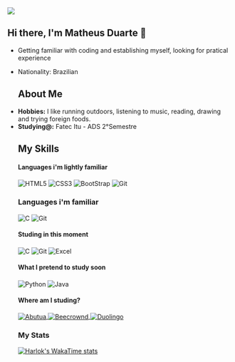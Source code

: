 <img src="https://64.media.tumblr.com/af97b0f80eaf9a0dbc102657679eaad1/007345d043df080b-3c/s540x810/6cda17d1a6411e8adc5fa240bb6f48fd8144f010.gif">




## Hi there, I'm Matheus Duarte 👋


- Getting familiar with coding and establishing myself, looking for pratical experience
- Nationality: Brazilian 



  ## About Me
    <li>
      <b>Hobbies:</b> I like running outdoors, listening to music, reading, drawing and trying foreign foods.
    </li>
    <li>
      <b>Studying@:</b>  Fatec Itu - ADS 2°Semestre
    </li>
    

  ## My Skills

  #### Languages i'm lightly familiar 
      
     <div style="display: inline_block">
        <img align="center" alt="HTML5" src="https://img.shields.io/badge/HTML5-000000?style=for-the-badge&logo=html5&logoColor=white" />
        <img align="center" alt="CSS3" src="https://img.shields.io/badge/CSS3-000000?style=for-the-badge&logo=css3&logoColor=white" />
        <img align="center" alt="BootStrap" src="https://img.shields.io/badge/Bootstrap-000000?style=for-the-badge&logo=bootstrap&logoColor=white" />
        <img align="center" alt="Git" src="https://img.shields.io/badge/GIT-000000?style=for-the-badge&logo=git&logoColor=white" />
              </div>

  ### Languages i'm familiar

    <div style="display: inline_block">
      <img align="center"  alt="C" src="https://img.shields.io/badge/C-000000?style=for-the-badge&logo=C&logoColor=white" />
      <img align="center" alt="Git" src="https://img.shields.io/badge/GIT-000000?style=for-the-badge&logo=git&logoColor=white" />
    </div>

  #### Studing in this moment

   <div style="display: inline_block">
     <img align="center"  alt="C" src="https://img.shields.io/badge/C-000000?style=for-the-badge&logo=C&logoColor=white" />
     <img align="center" alt="Git" src="https://img.shields.io/badge/GIT-000000?style=for-the-badge&logo=git&logoColor=white" />
     <img align="center" alt="Excel" src="https://img.shields.io/badge/Microsoft_Excel-217346?style=for-the-badge&logo=microsoft-excel&logoColor=white" />
    </div>    
    
  #### What I pretend to study soon
  
   <div style="display: inline_block">
      <img align="center" alt="Python" src="https://img.shields.io/badge/python-000000?style=for-the-badge&logo=python&logoColor=white" />
      <img align="center" alt="Java" src="https://img.shields.io/badge/java-%23ED8B00.svg?style=for-the-badge&logo=openjdk&logoColor=white" />
   </div>



  #### Where am I studing?
   <div>
     <a href="https://www.bootcampdevjr.com/">
    <img align="center" alt="Abutua" src="https://img.shields.io/badge/Abutua -000000?style=for-the-badge" />
    </a>
     <a href="https://judge.beecrowd.com/pt/profile/1015755">
    <img align="center" alt="Beecrownd" src="https://img.shields.io/badge/Beecrownd-000000?style=for-the-badge" />
    </a>
     <a href="https://www.duolingo.com/learn">
    <img align="center" alt="Duolingo" src="https://img.shields.io/badge/Duolingo-%234DC730.svg?style=for-the-badge&logo=Duolingo&logoColor=white" />
    </a>
   </div>


    <div>
    
    ### My Stats
    [![Harlok's WakaTime stats](https://github-readme-stats.vercel.app/api/wakatime?username=Martins05&theme=dark&layout=compact&langs_count=5)](https://github.com/Martins-readme-stats)
    
   
    </div>

